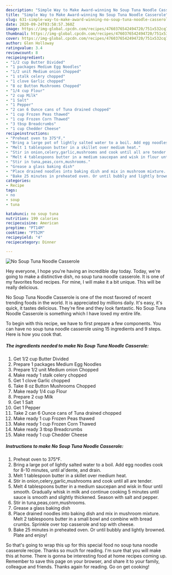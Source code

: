 ```yaml
---
description: "Simple Way to Make Award-winning No Soup Tuna Noodle Casserole"
title: "Simple Way to Make Award-winning No Soup Tuna Noodle Casserole"
slug: 631-simple-way-to-make-award-winning-no-soup-tuna-noodle-casserole
date: 2020-09-24T03:58:57.360Z
image: https://img-global.cpcdn.com/recipes/4760376542494720/751x532cq70/no-soup-tuna-noodle-casserole-recipe-main-photo.jpg
thumbnail: https://img-global.cpcdn.com/recipes/4760376542494720/751x532cq70/no-soup-tuna-noodle-casserole-recipe-main-photo.jpg
cover: https://img-global.cpcdn.com/recipes/4760376542494720/751x532cq70/no-soup-tuna-noodle-casserole-recipe-main-photo.jpg
author: Glen Holloway
ratingvalue: 3.4
reviewcount: 8
recipeingredient:
- "1/2 cup Butter Divided"
- "1 packages Medium Egg Noodles"
- "1/2 unit Medium onion Chopped"
- "1 stalk celery chopped"
- "1 clove Garlic chopped"
- "8 oz Button Mushrooms Chopped"
- "1/4 cup Flour"
- "2 cup Milk"
- "1 Salt"
- "1 Pepper"
- "2 can 6 Ounce cans of Tuna drained chopped"
- "1 cup Frozen Peas thawed"
- "1 cup Frozen Corn Thawed"
- "3 tbsp Breadcrumbs"
- "1 cup Chedder Cheese"
recipeinstructions:
- "Preheat oven to 375°F."
- "Bring a large pot of lightly salted water to a boil. Add egg noodles cook for 8-10 minutes, until al&#39;dente, and drain."
- "Melt 1 tablespoon butter in a skillet over medium heat."
- "Stir in onion,celery,garlic,mushrooms and cook until all are tender."
- "Melt 4 tablespoons butter in a medium saucepan and wisk in flour until smooth. Gradually whisk in milk and continue cooking 5 minutes until sauce is smooth and slightly thickened. Season with salt and pepper."
- "Stir in tuna,peas,corn,mushrooms."
- "Grease a glass baking dish"
- "Place drained noodles into baking dish and mix in mushroom mixture. Melt 2 tablespoons butter in a small bowl and combine with bread crumbs. Sprinkle over top casserole and top with cheese."
- "Bake 25 minutes in preheated oven. Or until bubbly and lightly browned. Plate and enjoy!"
categories:
- Recipe
tags:
- no
- soup
- tuna

katakunci: no soup tuna 
nutrition: 199 calories
recipecuisine: American
preptime: "PT14M"
cooktime: "PT52M"
recipeyield: "4"
recipecategory: Dinner

---
```



![No Soup Tuna Noodle Casserole](https://img-global.cpcdn.com/recipes/4760376542494720/751x532cq70/no-soup-tuna-noodle-casserole-recipe-main-photo.jpg)

Hey everyone, I hope you're having an incredible day today. Today, we're going to make a distinctive dish, no soup tuna noodle casserole. It is one of my favorites food recipes. For mine, I will make it a bit unique. This will be really delicious.

No Soup Tuna Noodle Casserole is one of the most favored of recent trending foods in the world. It is appreciated by millions daily. It's easy, it's quick, it tastes delicious. They're fine and they look fantastic. No Soup Tuna Noodle Casserole is something which I have loved my entire life.




To begin with this recipe, we have to first prepare a few components. You can have no soup tuna noodle casserole using 15 ingredients and 9 steps. Here is how you cook that.

<!--inarticleads1-->

##### The ingredients needed to make No Soup Tuna Noodle Casserole:

1. Get 1/2 cup Butter Divided
1. Prepare 1 packages Medium Egg Noodles
1. Prepare 1/2 unit Medium onion Chopped
1. Make ready 1 stalk celery chopped
1. Get 1 clove Garlic chopped
1. Take 8 oz Button Mushrooms Chopped
1. Make ready 1/4 cup Flour
1. Prepare 2 cup Milk
1. Get 1 Salt
1. Get 1 Pepper
1. Take 2 can 6 Ounce cans of Tuna drained chopped
1. Make ready 1 cup Frozen Peas thawed
1. Make ready 1 cup Frozen Corn Thawed
1. Make ready 3 tbsp Breadcrumbs
1. Make ready 1 cup Chedder Cheese




<!--inarticleads2-->

##### Instructions to make No Soup Tuna Noodle Casserole:

1. Preheat oven to 375°F.
1. Bring a large pot of lightly salted water to a boil. Add egg noodles cook for 8-10 minutes, until al&#39;dente, and drain.
1. Melt 1 tablespoon butter in a skillet over medium heat.
1. Stir in onion,celery,garlic,mushrooms and cook until all are tender.
1. Melt 4 tablespoons butter in a medium saucepan and wisk in flour until smooth. Gradually whisk in milk and continue cooking 5 minutes until sauce is smooth and slightly thickened. Season with salt and pepper.
1. Stir in tuna,peas,corn,mushrooms.
1. Grease a glass baking dish
1. Place drained noodles into baking dish and mix in mushroom mixture. Melt 2 tablespoons butter in a small bowl and combine with bread crumbs. Sprinkle over top casserole and top with cheese.
1. Bake 25 minutes in preheated oven. Or until bubbly and lightly browned. Plate and enjoy!




So that's going to wrap this up for this special food no soup tuna noodle casserole recipe. Thanks so much for reading. I'm sure that you will make this at home. There is gonna be interesting food at home recipes coming up. Remember to save this page on your browser, and share it to your family, colleague and friends. Thanks again for reading. Go on get cooking!
